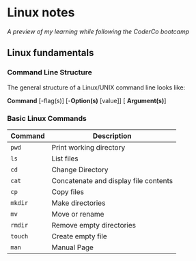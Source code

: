 # Linux notes

*A preview of my learning while following the CoderCo bootcamp* 

## **Linux fundamentals**

### Command Line Structure

The general structure of a Linux/UNIX command line looks like:

**Command** [-flag(s)] [-**Option(s)** [value]] [ **Argument(s)**]

### **Basic Linux Commands**

| Command | Description |
| --- | --- |
| `pwd` | Print working directory  |
| `ls` | List files |
| `cd` | Change Directory |
| `cat` |Concatenate and display file contents |
| `cp` | Copy files  |
| `mkdir` | Make directories |
| `mv` | Move or rename |
| `rmdir` | Remove empty directories |
| `touch` | Create empty file |
| `man` | Manual Page |
